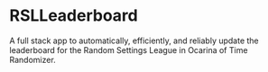 # RSLLeaderboard

A full stack app to automatically, efficiently, and reliably update the leaderboard for the Random Settings League in Ocarina of Time Randomizer.
